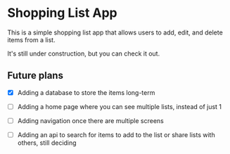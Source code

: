 # Shopping List App

This is a simple shopping list app that allows users to add, edit, and delete items from a list.

It's still under construction, but you can check it out.

## Future plans 

- [x] Adding a database to store the items long-term

- [ ] Adding a home page where you can see multiple lists, instead of just 1

- [ ] Adding navigation once there are multiple screens

- [ ] Adding an api to search for items to add to the list or share lists with others, still deciding